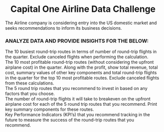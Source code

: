 <h1 align='center'> Capital One Airline Data Challenge </h1>


The Airline company is considering entry into the US domestic market and seeks recommendations to inform its business decisions. 
<h3 align='left'>ANALYZE DATA AND PROVIDE INSIGHTS FOR THE BELOW:</h3>
<p>The 10 busiest round-trip routes in terms of number of round-trip flights in the quarter. Exclude canceled flights when performing the calculation.
<br>The 10 most profitable round-trip routes (without considering the upfront airplane cost) in the quarter. Along with the profit, show total revenue, total cost, summary values of other key components and total round-trip flights in the quarter for the top 10 most profitable routes. Exclude canceled flights from these calculations.
<br>The 5 round trip routes that you recommend to invest in based on any factors that you choose.
<br>The number of round-trip flights it will take to breakeven on the upfront airplane cost for each of the 5 round trip routes that you recommend. Print key summary components for these routes.
<br>Key Performance Indicators (KPI’s) that you recommend tracking in the future to measure the success of the round-trip routes that you recommend.</p>
